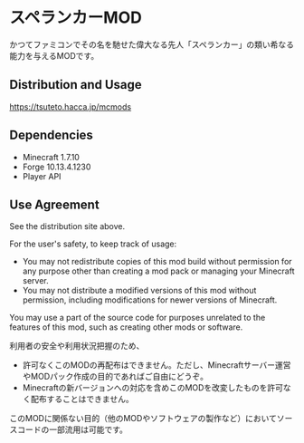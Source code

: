 # スペランカーMOD
かつてファミコンでその名を馳せた偉大なる先人「スペランカー」の類い希なる能力を与えるMODです。

## Distribution and Usage
https://tsuteto.hacca.jp/mcmods

## Dependencies
- Minecraft 1.7.10
- Forge 10.13.4.1230
- Player API

## Use Agreement
See the distribution site above.

For the user's safety, to keep track of usage:
- You may not redistribute copies of this mod build without permission for any purpose other than creating a mod pack or managing your Minecraft server.
- You may not distribute a modified versions of this mod without permission, including modifications for newer versions of Minecraft.

You may use a part of the source code for purposes unrelated to the features of this mod, such as creating other mods or software.

利用者の安全や利用状況把握のため、
- 許可なくこのMODの再配布はできません。ただし、Minecraftサーバー運営やMODパック作成の目的であればご自由にどうぞ。
- Minecraftの新バージョンへの対応を含めこのMODを改変したものを許可なく配布することはできません。

このMODに関係ない目的（他のMODやソフトウェアの製作など）においてソースコードの一部流用は可能です。
